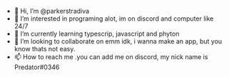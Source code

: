 - 👋 Hi, I’m @parkerstradiva
- 👀 I’m interested in programing alot, im on discord and computer like 24/7
- 🌱 I’m currently learning typescrip, javascript and phyton
- 💞️ I’m looking to collaborate on emm idk, i wanna make an app, but you know thats not easy.
- 📫 How to reach me .you can add me on discord, my nick name is Predator#0346

<!---
parkerstradiva/parkerstradiva is a ✨ special ✨ repository because its `README.md` (this file) appears on your GitHub profile.
You can click the Preview link to take a look at your changes.
--->
